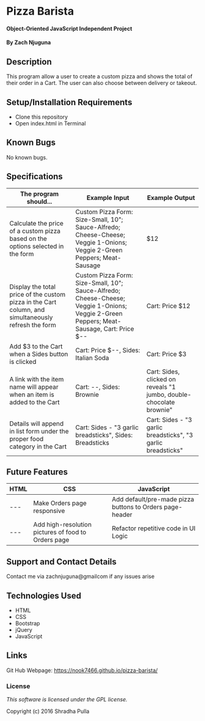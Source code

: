 # Pizza Barista

#### Object-Oriented JavaScript Independent Project

#### By Zach Njuguna

## Description

This program allow a user to create a custom pizza and shows the total of their order in a Cart. The user can also choose between delivery or takeout.

## Setup/Installation Requirements

* Clone this repository
* Open index.html in Terminal

## Known Bugs

No known bugs.

## Specifications

The program should... | Example Input | Example Output
----- | ----- | -----
Calculate the price of a custom pizza based on the options selected in the form | Custom Pizza Form: Size-Small, 10"; Sauce-Alfredo; Cheese-Cheese; Veggie 1-Onions; Veggie 2-Green Peppers; Meat-Sausage | $12
Display the total price of the custom pizza in the Cart column, and simultaneously refresh the form | Custom Pizza Form: Size-Small, 10"; Sauce-Alfredo; Cheese-Cheese; Veggie 1-Onions; Veggie 2-Green Peppers; Meat-Sausage, Cart: Price $-- | Cart: Price $12
Add $3 to the Cart when a Sides button is clicked | Cart: Price $--, Sides: Italian Soda | Cart: Price $3
A link with the item name will appear when an item is added to the Cart | Cart: --, Sides: Brownie | Cart: Sides, clicked on reveals "1 jumbo, double-chocolate brownie"
Details will append in list form under the proper food category in the Cart | Cart: Sides - "3 garlic breadsticks", Sides: Breadsticks  | Cart: Sides - "3 garlic breadsticks", "3 garlic breadsticks"

## Future Features

HTML | CSS | JavaScript
----- | ----- | -----
--- | Make Orders page responsive | Add default/pre-made pizza buttons to Orders page-header
--- | Add high-resolution pictures of food to Orders page | Refactor repetitive code in UI Logic

## Support and Contact Details

Contact me via zachnjuguna@gmailcom if any issues arise

## Technologies Used

* HTML
* CSS
* Bootstrap
* jQuery
* JavaScript

## Links

Git Hub Webpage: https://nook7466.github.io/pizza-barista/

### License

*This software is licensed under the GPL license.*

Copyright (c) 2016 Shradha Pulla
